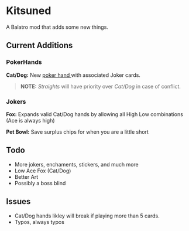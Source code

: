 # Kitsuned
A Balatro mod that adds some new things.

## Current Additions
### PokerHands
**Cat/Dog:** New [poker hand ](https://en.wikipedia.org/wiki/Non-standard_poker_hand#Cats_and_dogs "poker hand ")with associated Joker cards.
> **NOTE:** *Straights* will have priority over *Cat/Dog* in case of conflict.

### Jokers
**Fox:** Expands valid Cat/Dog hands by allowing all High Low combinations (Ace is always high)

**Pet Bowl:** Save surplus chips for when you are a little short

## Todo
* More jokers, enchaments, stickers, and much more
* Low Ace Fox (Cat/Dog)
* Better Art
* Possibly a boss blind

## Issues
* Cat/Dog hands likley will break if playing more than 5 cards.
* Typos, always typos
